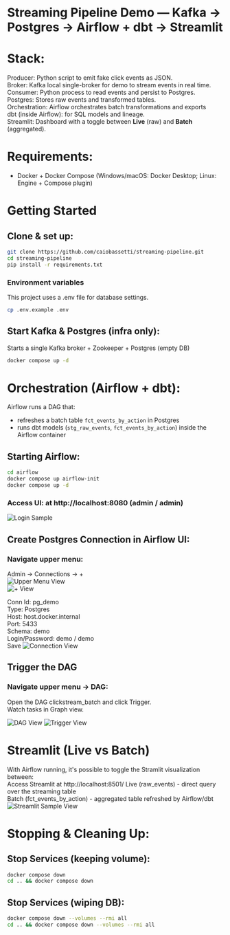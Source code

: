 # Streaming Pipeline Demo — Kafka → Postgres → Airflow + dbt → Streamlit

# Stack:
Producer: Python script to emit fake click events as JSON.<br>
Broker: Kafka local single-broker for demo to stream events in real time.<br>
Consumer: Python process to read events and persist to Postgres.<br>
Postgres: Stores raw events and transformed tables.<br>
Orchestration: Airflow orchestrates batch transformations and exports<br>
dbt (inside Airflow): for SQL models and lineage.<br>
Streamlit: Dashboard with a toggle between **Live** (raw) and **Batch** (aggregated).<br>

# Requirements:
- Docker + Docker Compose (Windows/macOS: Docker Desktop; Linux: Engine + Compose plugin)

# Getting Started
## Clone & set up:
```bash
git clone https://github.com/caiobassetti/streaming-pipeline.git
cd streaming-pipeline
pip install -r requirements.txt
```

### Environment variables
This project uses a .env file for database settings.
```bash
cp .env.example .env
```

## Start Kafka & Postgres (infra only):
Starts a single Kafka broker + Zookeeper + Postgres (empty DB)
```bash
docker compose up -d
```

# Orchestration (Airflow + dbt):
Airflow runs a DAG that:
- refreshes a batch table `fct_events_by_action` in Postgres
- runs dbt models (`stg_raw_events`, `fct_events_by_action`) inside the Airflow container

## Starting Airflow:
```bash
cd airflow
docker compose up airflow-init
docker compose up -d
```
### Access UI: at http://localhost:8080 (admin / admin)
![Login Sample](docs/login-sample.png)

## Create Postgres Connection in Airflow UI:
### Navigate upper menu:
Admin → Connections → +<br>
![Upper Menu View](docs/admin-sample.png)<br>
![+ View](docs/plus-sample.png)<br>

Conn Id: pg_demo<br>
Type: Postgres<br>
Host: host.docker.internal<br>
Port: 5433<br>
Schema: demo<br>
Login/Password: demo / demo<br>
Save
![Connection View](docs/connection-sample.png)

## Trigger the DAG
### Navigate upper menu -> DAG:
Open the DAG clickstream_batch and click Trigger.<br>
Watch tasks in Graph view.<br>

![DAG View](docs/dag-sample.png)
![Trigger View](docs/trigger-sample.png)

# Streamlit (Live vs Batch)
With Airflow running, it's possible to toggle the Stramlit visualization between:<br>
Access Streamlit at http://localhost:8501/
Live (raw_events) - direct query over the streaming table<br>
Batch (fct_events_by_action) - aggregated table refreshed by Airflow/dbt<br>
![Streamlit Sample View](docs/streamlit-sample.png)

# Stopping & Cleaning Up:
## Stop Services (keeping volume):
```bash
docker compose down
cd .. && docker compose down
```

## Stop Services (wiping DB):
```bash
docker compose down --volumes --rmi all
cd .. && docker compose down --volumes --rmi all
```
